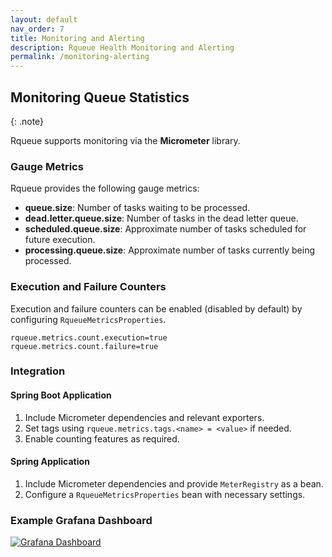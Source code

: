 ```yaml
---
layout: default
nav_order: 7
title: Monitoring and Alerting
description: Rqueue Health Monitoring and Alerting
permalink: /monitoring-alerting
---
```


## Monitoring Queue Statistics

{: .note}

Rqueue supports monitoring via the **Micrometer** library.

### Gauge Metrics

Rqueue provides the following gauge metrics:

* **queue.size**: Number of tasks waiting to be processed.
* **dead.letter.queue.size**: Number of tasks in the dead letter queue.
* **scheduled.queue.size**: Approximate number of tasks scheduled for future execution.
* **processing.queue.size**: Approximate number of tasks currently being processed.

### Execution and Failure Counters

Execution and failure counters can be enabled (disabled by default) by
configuring `RqueueMetricsProperties`.

```properties
rqueue.metrics.count.execution=true
rqueue.metrics.count.failure=true
```

### Integration

#### Spring Boot Application

1. Include Micrometer dependencies and relevant exporters.
2. Set tags using `rqueue.metrics.tags.<name> = <value>` if needed.
3. Enable counting features as required.

#### Spring Application

1. Include Micrometer dependencies and provide `MeterRegistry` as a bean.
2. Configure a `RqueueMetricsProperties` bean with necessary settings.

### Example Grafana Dashboard

[![Grafana Dashboard](https://raw.githubusercontent.com/sonus21/rqueue/master/docs/static/grafana-dashboard.png)](https://raw.githubusercontent.com/sonus21/rqueue/master/docs/static/grafana-dashboard.png)
